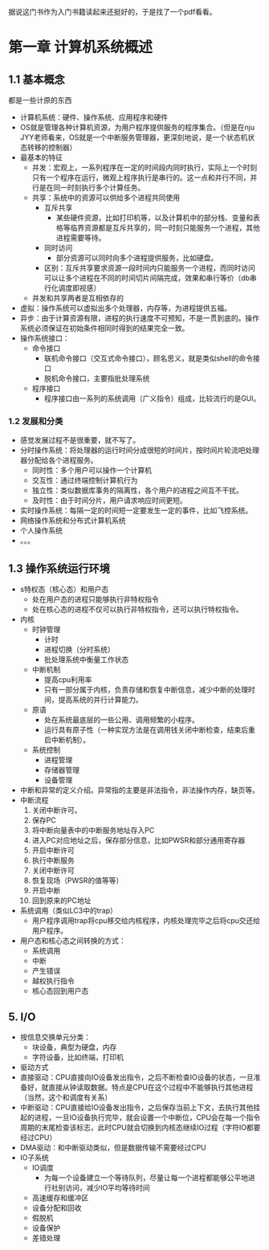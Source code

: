 据说这门书作为入门书籍读起来还挺好的，于是找了一个pdf看看。

# 第一章 计算机系统概述

## 1.1 基本概念

都是一些计原的东西

- 计算机系统：硬件、操作系统、应用程序和硬件
- OS就是管理各种计算机资源，为用户程序提供服务的程序集合。（但是在nju JYY老师看来，OS就是一个中断服务管理器，更深刻地说，是一个状态机状态转移的控制器）
- 最基本的特征
  - 并发：宏观上，一系列程序在一定的时间段内同时执行，实际上一个时刻只有一个程序在运行，微观上程序执行是串行的。这一点和并行不同，并行是在同一时刻执行多个计算任务。
  - 共享：系统中的资源可以供给多个进程共同使用
    - 互斥共享
      - 某些硬件资源，比如打印机等，以及计算机中的部分栈、变量和表格等临界资源都是互斥共享的，同一时刻只能服务一个进程，其他进程需要等待。
    - 同时访问
      - 部分资源可以同时向多个进程提供服务，比如硬盘。
    - 区别：互斥共享要求资源一段时间内只能服务一个进程，而同时访问可以让多个进程在不同的时间切片间隔完成，效果和串行等价（db串行化调度即视感）
  - 并发和共享两者是互相依存的
- 虚拟：操作系统可以虚拟出多个处理器，内存等，为进程提供五福。
- 异步：由于计算资源有限，进程的执行速度不可预知，不是一贯到底的。操作系统必须保证在初始条件相同时得到的结果完全一致。
- 操作系统接口：
  - 命令接口
    - 联机命令接口（交互式命令接口），顾名思义，就是类似shell的命令接口
    - 脱机命令接口，主要指批处理系统
  - 程序接口
    - 程序接口由一系列的系统调用（广义指令）组成，比较流行的是GUI。

### 1.2 发展和分类

- 感觉发展过程不是很重要，就不写了。
- 分时操作系统：将处理器的运行时间分成很短的时间片，按时间片轮流吧处理器分配给各个进程服务。
  - 同时性：多个用户可以操作一个计算机
  - 交互性：通过终端控制计算机行为
  - 独立性：类似数据库事务的隔离性，各个用户的进程之间互不干扰。
  - 及时性：由于时间分片，用户请求响应时间更短。
- 实时操作系统：每隔一定的时间短一定要发生一定的事件，比如飞控系统。
- 网络操作系统和分布式计算机系统
- 个人操作系统
- 。。。

## 1.3 操作系统运行环境

- s特权态（核心态）和用户态
  - 处在用户态的进程只能够执行非特权指令
  - 处在核心态的进程不仅可以执行非特权指令，还可以执行特权指令。
- 内核
  - 时钟管理
    - 计时
    - 进程切换（分时系统）
    - 批处理系统中衡量工作状态
  - 中断机制
    - 提高cpu利用率
    - 只有一部分属于内核，负责存储和恢复中断信息，减少中断的处理时间，提高系统的并行计算能力。
  - 原语
    - 处在系统最底层的一些公用、调用频繁的小程序。
    - 运行具有原子性（一种实现方法是在调用钱关闭中断检查，结束后重启中断机制）。
  - 系统控制
    - 进程管理
    - 存储器管理
    - 设备管理
- 中断和异常的定义介绍。异常指的主要是非法指令，非法操作内存，缺页等。
- 中断流程
  1. 关闭中断许可。
  2. 保存PC
  3. 将中断向量表中的中断服务地址存入PC
  4. 进入PC对应地址之后，保存部分信息，比如PWSR和部分通用寄存器
  5. 开启中断许可
  6. 执行中断服务
  7. 关闭中断许可
  8. 恢复现场（PWSR的值等等）
  9. 开启中断
  10. 回到原来的PC地址
- 系统调用（类似LC3中的trap）
  - 用户程序调用trap将cpu移交给内核程序，内核处理完毕之后将cpu交还给用户程序。
- 用户态和核心态之间转换的方式：
  - 系统调用
  - 中断
  - 产生错误
  - 越权执行指令
  - 核心态回到用户态



## 5. I/O

- 按信息交换单元分类：
  - 块设备，典型为硬盘，内存
  - 字符设备，比如终端，打印机
-  驱动方式
  - 直接驱动：CPU直接向IO设备发出指令，之后不断检查IO设备的状态，一旦准备好，就直接从钟读取数据。特点是CPU在这个过程中不能够执行其他进程（当然，这个和调度有关系）
  - 中断驱动：CPU直接给IO设备发出指令，之后保存当前上下文，去执行其他挂起的进程，一旦IO设备执行完毕，就会设置一个中断位，CPU会在每一个指令周期的末尾检查该标志，此时CPU就会切换到内核态继续IO过程（字符IO都要经过CPU）
  - DMA驱动：和中断驱动类似，但是数据传输不需要经过CPU
- IO子系统
  - IO调度
    - 为每一个设备建立一个等待队列，尽量让每一个进程都能够公平地进行社别访问，减少IO平均等待时间
  - 高速缓存和缓冲区
  - 设备分配和回收
  - 假脱机
  - 设备保护
  - 差错处理





























































